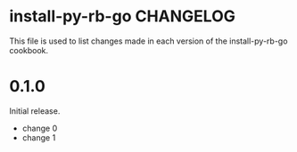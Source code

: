 # install-py-rb-go CHANGELOG

This file is used to list changes made in each version of the install-py-rb-go cookbook.

# 0.1.0

Initial release.

- change 0
- change 1

